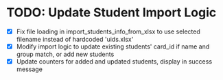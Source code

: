 # TODO: Update Student Import Logic

- [x] Fix file loading in import_students_info_from_xlsx to use selected filename instead of hardcoded 'uids.xlsx'
- [x] Modify import logic to update existing students' card_id if name and group match, or add new students
- [x] Update counters for added and updated students, display in success message
